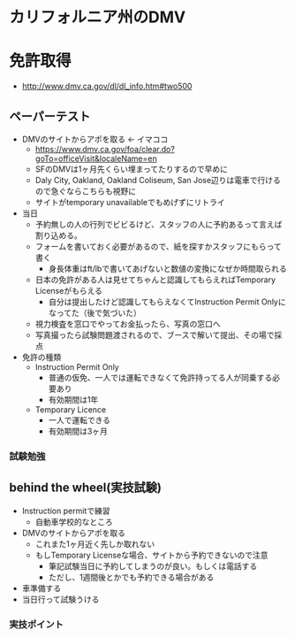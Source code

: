 カリフォルニア州のDMV
==============

# 免許取得

- http://www.dmv.ca.gov/dl/dl_info.htm#two500

## ペーパーテスト

- DMVのサイトからアポを取る <- イマココ
  - https://www.dmv.ca.gov/foa/clear.do?goTo=officeVisit&localeName=en
  - SFのDMVは1ヶ月先くらい埋まってたりするので早めに
  - Daly City, Oakland, Oakland Coliseum, San Jose辺りは電車で行けるので急ぐならこちらも視野に
  - サイトがtemporary unavailableでもめげずにリトライ
- 当日
  - 予約無しの人の行列でビビるけど、スタッフの人に予約あるって言えば割り込める。
  - フォームを書いておく必要があるので、紙を探すかスタッフにもらって書く
    - 身長体重はft/lbで書いてあげないと数値の変換になぜか時間取られる
  - 日本の免許がある人は見せてちゃんと認識してもらえればTemporary Licenseがもらえる
    - 自分は提出したけど認識してもらえなくてInstruction Permit Onlyになってた（後で気づいた）
  - 視力検査を窓口でやってお金払ったら、写真の窓口へ
  - 写真撮ったら試験問題渡されるので、ブースで解いて提出、その場で採点
- 免許の種類
  - Instruction Permit Only
    - 普通の仮免、一人では運転できなくて免許持ってる人が同乗する必要あり
    - 有効期間は1年
  - Temporary Licence
    - 一人で運転できる
    - 有効期間は3ヶ月

### 試験勉強

## behind the wheel(実技試験)

- Instruction permitで練習
  - 自動車学校的なところ
- DMVのサイトからアポを取る
  - これまた1ヶ月近く先しか取れない
  - もしTemporary Licenseな場合、サイトから予約できないので注意
    - 筆記試験当日に予約してしまうのが良い。もしくは電話する
    - ただし、1週間後とかでも予約できる場合がある
- 車準備する
- 当日行って試験うける

### 実技ポイント
